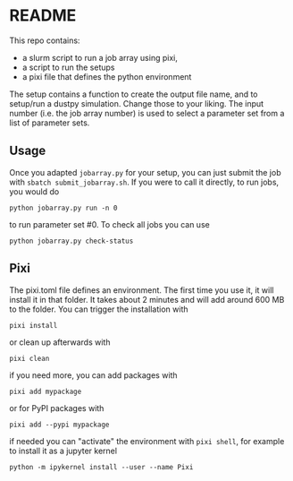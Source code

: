 # README

This repo contains:

- a slurm script to run a job array using pixi,
- a script to run the setups
- a pixi file that defines the python environment

The setup contains a function to create the output file name, and to setup/run a dustpy simulation. Change those to your liking. The input number (i.e. the job array number) is used to select a parameter set from a list of parameter sets.


## Usage

Once you adapted `jobarray.py` for your setup, you can just submit the job with `sbatch submit_jobarray.sh`. If you were to call it directly, to run jobs, you would do

    python jobarray.py run -n 0

to run parameter set #0. To check all jobs you can use

    python jobarray.py check-status

## Pixi

The pixi.toml file defines an environment. The first time you use it, it will install it in that folder. It takes about 2 minutes and will add around 600 MB to the folder. You can trigger the installation with

    pixi install

or clean up afterwards with

    pixi clean

if you need more, you can add packages with

    pixi add mypackage

or for PyPI packages with

    pixi add --pypi mypackage


if needed you can "activate" the environment with `pixi shell`, for example to install it as a jupyter kernel

    python -m ipykernel install --user --name Pixi

